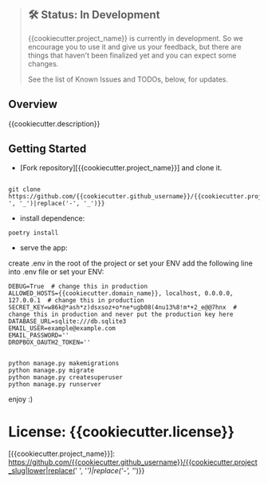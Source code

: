 > ## 🛠 Status: In Development
> {{cookiecutter.project_name}} is currently in development. So we encourage you to use it and give us your feedback, but there are things that haven't been finalized yet and you can expect some changes.
>
> See the list of Known Issues and TODOs, below, for updates.

## Overview

{{cookiecutter.description}}


## Getting Started

* [Fork repository][{{cookiecutter.project_name}}] and clone it.

```shell tab="Shell or CMD"

git clone https://github.com/{{cookiecutter.github_username}}/{{cookiecutter.project_slug|lower|replace(' ', '_')|replace('-', '_')}}
```

* install dependence:

```shell tab="Poetry"
poetry install
```

* serve the app:

create .env in the root of the project or set your ENV add the following line into .env file or set your ENV:
    
    DEBUG=True  # change this in production
    ALLOWED_HOSTS={{cookiecutter.domain_name}}, localhost, 0.0.0.0, 127.0.0.1  # change this in production
    SECRET_KEY=w86k@*ash*z)dsxsoz+o*ne*ugb08(4nu13%8!m*+2_e@@7hnx  # change this in production and never put the production key here
    DATABASE_URL=sqlite:///db.sqlite3
    EMAIL_USER=example@example.com
    EMAIL_PASSWORD=''
    DROPBOX_OAUTH2_TOKEN=''


```shell tab="shell or CMD"

python manage.py makemigrations
python manage.py migrate
python manage.py createsuperuser
python manage.py runserver
```

enjoy :)

# License: {{cookiecutter.license}}


[{{cookiecutter.project_name}}]: https://github.com/{{cookiecutter.github_username}}/{{cookiecutter.project_slug|lower|replace(' ', '_')|replace('-', '_')}}
